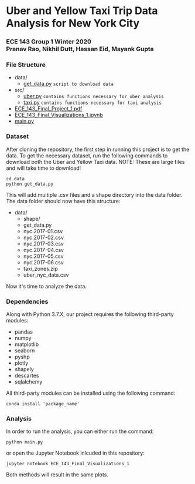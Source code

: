 # Uber and Yellow Taxi Trip Data Analysis for New York City
### ECE 143 Group 1 Winter 2020 <br> Pranav Rao, Nikhil Dutt, Hassan Eid, Mayank Gupta


### File Structure
* data/
    * [get_data.py](https://github.com/hmeid/ECE-143-Project-Group-1/blob/master/data/get_data.py)
        `script to download data`
* src/
    * [uber.py](https://github.com/hmeid/ECE-143-Project-Group-1/blob/master/src/uber.py)
        `contains functions necessary for uber analysis`
    * [taxi.py](https://github.com/hmeid/ECE-143-Project-Group-1/blob/master/src/taxi.py)
        `contains functions necessary for taxi analysis`
* [ECE_143_Final_Project_1.pdf](https://github.com/hmeid/ECE-143-Project-Group-1/blob/master/ECE_143_Final_Project_1.pdf)
* [ECE_143_Final_Visualizations_1.ipynb](https://github.com/hmeid/ECE-143-Project-Group-1/blob/master/ECE_143_Final_Visualizations_1.ipynb)
* [main.py](https://github.com/hmeid/ECE-143-Project-Group-1/blob/master/main.py)

### Dataset
After cloning the repository, the first step in running this project is to get the data. To get the necessary dataset, run the following commands to download both the Uber and Yellow Taxi data. NOTE: These are large files and will take time to download!

```
cd data
python get_data.py
```
This will add multiple .csv files and a shape directory into the data folder. The data folder should now have this structure: <br>
* data/
   * shape/
   * get_data.py
   * nyc.2017-01.csv
   * nyc.2017-02.csv
   * nyc.2017-03.csv
   * nyc.2017-04.csv
   * nyc.2017-05.csv
   * nyc.2017-06.csv
   * taxi_zones.zip
   * uber_nyc_data.csv
   
Now it's time to analyze the data.

### Dependencies
Along with Python 3.7.X, our project requires the following third-party modules:
* pandas
* numpy
* matplotlib
* seaborn
* pyshp
* plotly
* shapely
* descartes
* sqlalchemy

All third-party modules can be installed using the following command:
```
conda install 'package_name'
```

### Analysis
In order to run the analysis, you can either run the command:
```
python main.py
```
or open the Jupyter Notebook inlcuded in this repository:
```
jupyter notebook ECE_143_Final_Visualizations_1
```
Both methods will result in the same plots.
